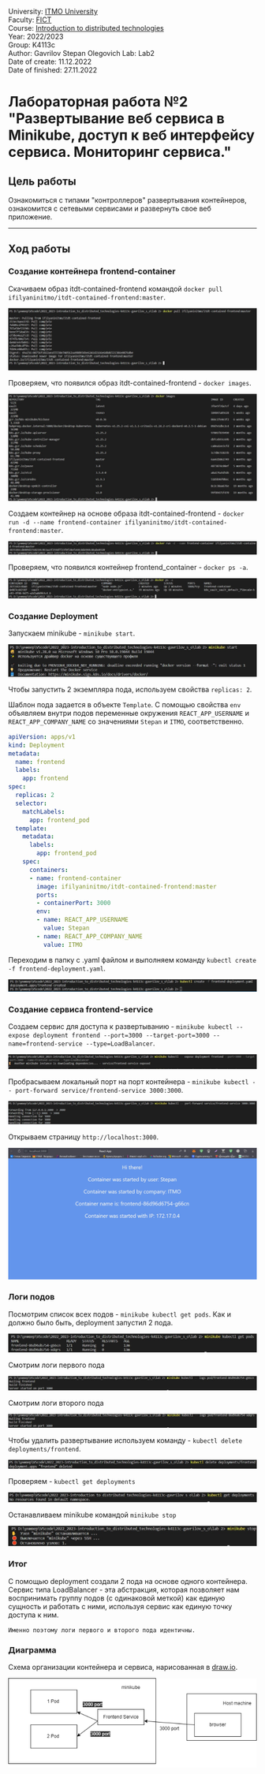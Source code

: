 University: [ITMO University](https://itmo.ru/ru/)  
Faculty: [FICT](https://fict.itmo.ru)  
Course: [Introduction to distributed technologies](https://github.com/itmo-ict-faculty/introduction-to-distributed-technologies)  
Year: 2022/2023  
Group: K4113c  
Author: Gavrilov Stepan Olegovich
Lab: Lab2  
Date of create: 11.12.2022  
Date of finished: 27.11.2022

# Лабораторная работа №2 "Развертывание веб сервиса в Minikube, доступ к веб интерфейсу сервиса. Мониторинг сервиса."

## Цель работы
Ознакомиться с типами "контроллеров" развертывания контейнеров, ознакомится с сетевыми сервисами и развернуть свое веб приложение.

---

## Ход работы

### Создание контейнера frontend-container
Скачиваем образ itdt-contained-frontend командой `docker pull ifilyaninitmo/itdt-contained-frontend:master`.

![](images/1.jpg)

Проверяем, что появился образ itdt-contained-frontend - `docker images`.

![](images/2.jpg)

Создаем контейнер на основе образа itdt-contained-frontend - `docker run -d --name frontend-container ifilyaninitmo/itdt-contained-frontend:master`.

![](images/3.jpg)

Проверяем, что появился контейнер frontend_container - `docker ps -a`.  

![](images/4.jpg)

### Создание Deployment

Запускаем minikube - `minikube start`. 

![](images/5.jpg)

Чтобы запустить 2 экземпляра пода, используем свойства `replicas: 2`.

Шаблон пода задается в объекте `Template`. С помощью свойства `env` объявляем внутри подов переменные окружения `REACT_APP_USERNAME` и `REACT_APP_COMPANY_NAME` со значениями `Stepan` и `ITMO`, соответственно.

```yaml
apiVersion: apps/v1
kind: Deployment
metadata:
  name: frontend
  labels:
    app: frontend
spec:
  replicas: 2
  selector:
    matchLabels:
      app: frontend_pod
  template:
    metadata:
      labels:
        app: frontend_pod
    spec:
      containers:
      - name: frontend-container
        image: ifilyaninitmo/itdt-contained-frontend:master
        ports:
        - containerPort: 3000
        env:
        - name: REACT_APP_USERNAME
          value: Stepan
        - name: REACT_APP_COMPANY_NAME
          value: ITMO
```

Переходим в папку с .yaml файлом и выполняем команду `kubectl create -f frontend-deployment.yaml`.

![](images/6.jpg)


### Создание сервиса frontend-service

Создаем сервис для доступа к развертыванию - `minikube kubectl -- expose deployment frontend --port=3000 --target-port=3000 --name=frontend-service --type=LoadBalancer`.

![](images/8.jpg)


Пробрасываем локальный порт на порт контейнера - `minikube kubectl -- port-forward service/frontend-service 3000:3000`.

![](images/9.jpg)


Открываем страницу `http://localhost:3000`.

![](images/10.jpg)


### Логи подов

Посмотрим список всех подов - `minikube kubectl get pods`. Как и должно было быть, deployment запустил 2 пода.

![](images/11.jpg)


Смотрим логи первого пода 

![](images/12.jpg)


Смотрим логи второго пода

![](images/13.jpg)


Чтобы удалить развертывание используем команду - `kubectl delete deployments/frontend`.

![](images/14.jpg)


Проверяем - `kubectl get deployments` 

![](images/15.jpg)

Останавливаем minikube командой `minikube stop`

![](images/16.jpg)


### Итог
С помощью deployment создали 2 пода на основе одного контейнера. Сервис типа LoadBalancer - эта абстракция, которая позволяет нам воспринимать группу подов (с одинаковой меткой) как единую сущность и работать с ними, используя сервис как единую точку доступа к ним.

    Именно поэтому логи первого и второго пода идентичны.

### Диаграмма
Схема организации контейнера и сервиса, нарисованная в [draw.io](https://app.diagrams.net/).

![](images/1.png)